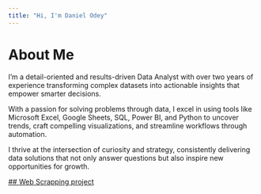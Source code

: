 ```yaml
---
title: "Hi, I'm Daniel Odey"
---
```


# About Me
I’m a detail-oriented and results-driven Data Analyst with over two years of experience transforming complex datasets into actionable insights that empower smarter decisions.

With a passion for solving problems through data, I excel in using tools like Microsoft Excel, Google Sheets, SQL, Power BI, and Python to uncover trends, craft compelling visualizations, and streamline workflows through automation.

I thrive at the intersection of curiosity and strategy, consistently delivering data solutions that not only answer questions but also inspire new opportunities for growth.


[## Web Scrapping project](https://github.com/danielodey/player-data-scrapper)
